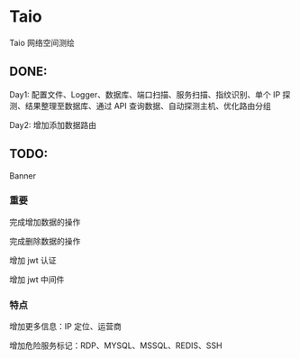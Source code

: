 # Taio
Taio 网络空间测绘

## DONE:

Day1: 配置文件、Logger、数据库、端口扫描、服务扫描、指纹识别、单个 IP 探测、结果整理至数据库、通过 API 查询数据、自动探测主机、优化路由分组

Day2: 增加添加数据路由

## TODO:

Banner

### 重要

完成增加数据的操作

完成删除数据的操作

增加 jwt 认证

增加 jwt 中间件

### 特点

增加更多信息：IP 定位、运营商

增加危险服务标记：RDP、MYSQL、MSSQL、REDIS、SSH